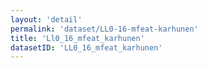 ```yaml
---
layout: 'detail'
permalink: 'dataset/LL0-16-mfeat-karhunen'
title: 'Ll0_16_mfeat_karhunen'
datasetID: 'LL0_16_mfeat_karhunen'
---
```

